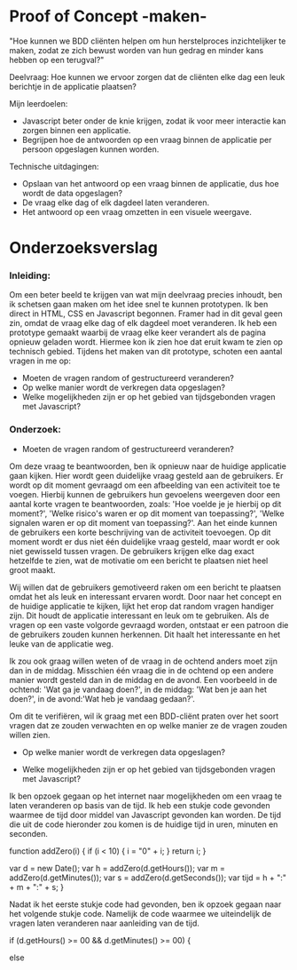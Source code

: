 # Proof of Concept -maken-

"Hoe kunnen we BDD cliënten helpen om hun herstelproces inzichtelijker te maken, zodat ze zich bewust worden van hun gedrag en minder kans hebben op een terugval?"

Deelvraag: Hoe kunnen we ervoor zorgen dat de cliënten elke dag een leuk berichtje in de applicatie plaatsen?

Mijn leerdoelen:
- Javascript beter onder de knie krijgen, zodat ik voor meer interactie kan zorgen binnen een applicatie.
- Begrijpen hoe de antwoorden op een vraag binnen de applicatie per persoon opgeslagen kunnen worden. 

Technische uitdagingen:
- Opslaan van het antwoord op een vraag binnen de applicatie, dus hoe wordt de data opgeslagen?
- De vraag elke dag of elk dagdeel laten veranderen.
- Het antwoord op een vraag omzetten in een visuele weergave. 

# Onderzoeksverslag 

### Inleiding:

Om een beter beeld te krijgen van wat mijn deelvraag precies inhoudt, ben ik schetsen gaan maken om het idee snel te kunnen prototypen. Ik ben direct in HTML, CSS en Javascript begonnen. Framer had in dit geval geen zin, omdat de vraag elke dag of elk dagdeel moet veranderen. Ik heb een prototype gemaakt waarbij de vraag elke keer verandert als de pagina opnieuw geladen wordt. Hiermee kon ik zien hoe dat eruit kwam te zien op technisch gebied. Tijdens het maken van dit prototype, schoten een aantal vragen in me op:
- Moeten de vragen random of gestructureerd veranderen?
- Op welke manier wordt de verkregen data opgeslagen?
- Welke mogelijkheden zijn er op het gebied van tijdsgebonden vragen met Javascript?

### Onderzoek:
- Moeten de vragen random of gestructureerd veranderen?

Om deze vraag te beantwoorden, ben ik opnieuw naar de huidige applicatie gaan kijken. Hier wordt geen duidelijke vraag gesteld aan de gebruikers. Er wordt op dit moment gevraagd om een afbeelding van een activiteit toe te voegen. Hierbij kunnen de gebruikers hun gevoelens weergeven door een aantal korte vragen te beantwoorden, zoals: 'Hoe voelde je je hierbij op dit moment?', 'Welke risico's waren er op dit moment van toepassing?', 'Welke signalen waren er op dit moment van toepassing?'. Aan het einde kunnen de gebruikers een korte beschrijving van de activiteit toevoegen. Op dit moment wordt er dus niet één duidelijke vraag gesteld, maar wordt er ook niet gewisseld tussen vragen. De gebruikers krijgen elke dag exact hetzelfde te zien, wat de motivatie om een bericht te plaatsen niet heel groot maakt. 

Wij willen dat de gebruikers gemotiveerd raken om een bericht te plaatsen omdat het als leuk en interessant ervaren wordt. Door naar het concept en de huidige applicatie te kijken, lijkt het erop dat random vragen handiger zijn. Dit houdt de applicatie interessant en leuk om te gebruiken. Als de vragen op een vaste volgorde gevraagd worden, ontstaat er een patroon die de gebruikers zouden kunnen herkennen. Dit haalt het interessante en het leuke van de applicatie weg. 

Ik zou ook graag willen weten of de vraag in de ochtend anders moet zijn dan in de middag. Misschien één vraag die in de ochtend op een andere manier wordt gesteld dan in de middag en de avond. Een voorbeeld in de ochtend: 'Wat ga je vandaag doen?', in de middag: 'Wat ben je aan het doen?', in de avond:'Wat heb je vandaag gedaan?'. 
 
Om dit te verifiëren, wil ik graag met een BDD-cliënt praten over het soort vragen dat ze zouden verwachten en op welke manier ze de vragen zouden willen zien. 

- Op welke manier wordt de verkregen data opgeslagen?

- Welke mogelijkheden zijn er op het gebied van tijdsgebonden vragen met Javascript?

Ik ben opzoek gegaan op het internet naar mogelijkheden om een vraag te laten veranderen op basis van de tijd. Ik heb een stukje code gevonden waarmee de tijd door middel van Javascript gevonden kan worden. De tijd die uit de code hieronder zou komen is de huidige tijd in uren, minuten en seconden. 

function addZero(i) {
    if (i < 10) {
        i = "0" + i;
    }
    return i;
}

var d = new Date();
var h = addZero(d.getHours());
var m = addZero(d.getMinutes());
var s = addZero(d.getSeconds());
var tijd = h + ":" + m + ":" + s;
}

Nadat ik het eerste stukje code had gevonden, ben ik opzoek gegaan naar het volgende stukje code. Namelijk de code waarmee we uiteindelijk de vragen laten veranderen naar aanleiding van de tijd. 

if (d.getHours() >= 00 && d.getMinutes() >= 00) {

else 
   
